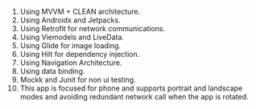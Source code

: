1. Using MVVM + CLEAN architecture.
2. Using Androidx and Jetpacks.
3. Using Retrofit for network communications.
4. Using Viemodels and LiveData.
5. Using Glide for image loading.
6. Using Hilt for dependency injection.
7. Using Navigation Architecture.
8. Using data binding.
9. Mockk and Junit for non ui testing.
10. This app is focused for phone and supports portrait and landscape modes and avoiding redundant network call when the app is rotated.
